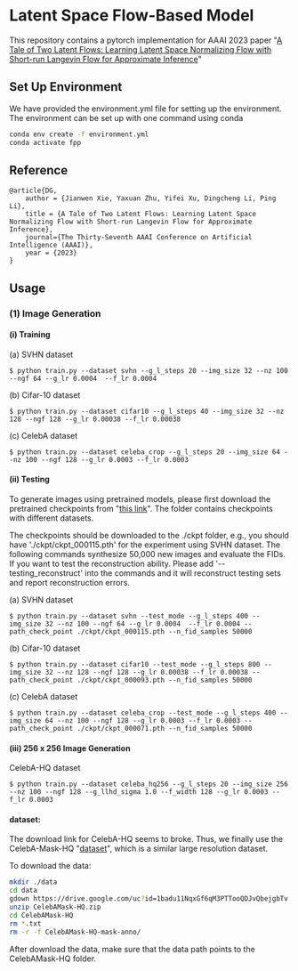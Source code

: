 # Latent Space Flow-Based Model

This repository contains a pytorch implementation for AAAI 2023 paper "[A Tale of Two Latent Flows: Learning Latent Space Normalizing Flow with Short-run Langevin Flow for Approximate Inference](https://arxiv.org/pdf/2301.09300.pdf)"

## Set Up Environment
We have provided the environment.yml file for setting up the environment. The environment can be set up with one command using conda

```bash
conda env create -f environment.yml
conda activate fpp
```

## Reference
    @article{DG,
        author = {Jianwen Xie, Yaxuan Zhu, Yifei Xu, Dingcheng Li, Ping Li},
        title = {A Tale of Two Latent Flows: Learning Latent Space Normalizing Flow with Short-run Langevin Flow for Approximate Inference},
        journal={The Thirty-Seventh AAAI Conference on Artificial Intelligence (AAAI)},
        year = {2023}
    }
    
    
## Usage

### (1) Image Generation

#### (i) Training

(a) SVHN dataset

    $ python train.py --dataset svhn --g_l_steps 20 --img_size 32 --nz 100 --ngf 64 --g_lr 0.0004  --f_lr 0.0004

    
(b) Cifar-10 dataset

    $ python train.py --dataset cifar10 --g_l_steps 40 --img_size 32 --nz 128 --ngf 128 --g_lr 0.00038 --f_lr 0.00038
    
(c) CelebA dataset

    $ python train.py --dataset celeba_crop --g_l_steps 20 --img_size 64 --nz 100 --ngf 128 --g_lr 0.0003 --f_lr 0.0003 
    

#### (ii) Testing


To generate images using pretrained models, please first download the pretrained checkpoints from "[this link](https://drive.google.com/drive/folders/14OtnJpIhiiH9UT3kCSLPllDyrV3iop7j?usp=share_link)". The folder contains checkpoints with different datasets. 

The checkpoints should be downloaded to the ./ckpt folder, e.g., you should have './ckpt/ckpt_000115.pth' for the experiment using SVHN dataset. The following commands synthesize 50,000 new images and evaluate the FIDs. If you want to test the reconstruction ability. Please add '--testing_reconstruct' into the commands and it will reconstruct testing sets and report reconstruction errors.     

(a) SVHN dataset

    $ python train.py --dataset svhn --test_mode --g_l_steps 400 --img_size 32 --nz 100 --ngf 64 --g_lr 0.0004  --f_lr 0.0004 --path_check_point ./ckpt/ckpt_000115.pth --n_fid_samples 50000

    
(b) Cifar-10 dataset

    $ python train.py --dataset cifar10 --test_mode --g_l_steps 800 --img_size 32 --nz 128 --ngf 128 --g_lr 0.00038 --f_lr 0.00038 --path_check_point ./ckpt/ckpt_000093.pth --n_fid_samples 50000
    
(c) CelebA dataset

    $ python train.py --dataset celeba_crop --test_mode --g_l_steps 400 --img_size 64 --nz 100 --ngf 128 --g_lr 0.0003 --f_lr 0.0003 --path_check_point ./ckpt/ckpt_000071.pth --n_fid_samples 50000
    

#### (iii) 256 x 256 Image Generation 

CelebA-HQ dataset

    $ python train.py --dataset celeba_hq256 --g_l_steps 20 --img_size 256 --nz 100 --ngf 128 --g_llhd_sigma 1.0 --f_width 128 --g_lr 0.0003 --f_lr 0.0003 



#### dataset:
The download link for CelebA-HQ seems to broke. Thus, we finally use the CelebA-Mask-HQ "[dataset](https://github.com/switchablenorms/CelebAMask-HQ)", which is a similar large resolution dataset.

To download the data:

```bash
mkdir ./data
cd data
gdown https://drive.google.com/uc?id=1badu11NqxGf6qM3PTTooQDJvQbejgbTv
unzip CelebAMask-HQ.zip 
cd CelebAMask-HQ
rm *.txt
rm -r -f CelebAMask-HQ-mask-anno/
```

After download the data, make sure that the data path points to the CelebAMask-HQ folder.
